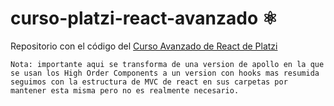 # curso-platzi-react-avanzado ⚛️

Repositorio con el código del [Curso Avanzado de React de Platzi](https://platzi.com/cursos/react-avanzado/)

    Nota: importante aqui se transforma de una version de apollo en la que se usan los High Order Components a un version con hooks mas resumida seguimos con la estructura de MVC de react en sus carpetas por mantener esta misma pero no es realmente necesario.
